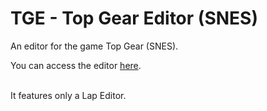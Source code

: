 # TGE - Top Gear Editor (SNES)
An editor for the game Top Gear (SNES).
<br/>

You can access the editor [here](https://gamehackfan.github.io/tge/).
<br/><br/>

It features only a Lap Editor.
